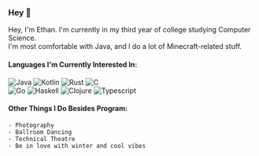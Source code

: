 ### Hey 👋

Hey, I'm Ethan. I'm currently in my third year of college studying Computer Science.<br>
I'm most comfortable with Java, and I do a lot of Minecraft-related stuff.

#### Languages I'm Currently Interested In:
![Java](https://img.shields.io/badge/-Java-485063?logo=java&style=for-the-badge&logoColor=white&labelColor=0047AB)
![Kotlin](https://img.shields.io/badge/-Kotlin-485063?logo=kotlin&style=for-the-badge&logoColor=white&labelColor=0047AB)
![Rust](https://img.shields.io/badge/-Rust-485063?logo=rust&style=for-the-badge&logoColor=white&labelColor=0047AB)
![C](https://img.shields.io/badge/-C-485063?logo=C&style=for-the-badge&logoColor=white&labelColor=0047AB)
<br>
![Go](https://img.shields.io/badge/-Go-485063?logo=go&style=for-the-badge&logoColor=white&labelColor=0047AB)
![Haskell](https://img.shields.io/badge/-Haskell-485063?logo=haskell&style=for-the-badge&logoColor=white&labelColor=0047AB)
![Clojure](https://img.shields.io/badge/-Clojure-485063?logo=Clojure&style=for-the-badge&logoColor=white&labelColor=0047AB)
![Typescript](https://img.shields.io/badge/-TypeScript-485063?logo=typescript&style=for-the-badge&logoColor=white&labelColor=0047AB)
<br>

#### Other Things I Do Besides Program:
    - Photography
    - Ballroom Dancing
    - Technical Theatre
    - Be in love with winter and cool vibes
